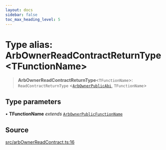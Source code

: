 ```yaml
---
layout: docs
sidebar: false
toc_max_heading_level: 5
---
```


# Type alias: ArbOwnerReadContractReturnType\<TFunctionName\>

> **ArbOwnerReadContractReturnType**\<`TFunctionName`\>: `ReadContractReturnType` \<[`ArbOwnerPublicAbi`](ArbOwnerPublicAbi.md), `TFunctionName`\>

## Type parameters

• **TFunctionName** *extends* [`ArbOwnerPublicFunctionName`](ArbOwnerPublicFunctionName.md)

## Source

[src/arbOwnerReadContract.ts:16](https://github.com/anegg0/arbitrum-orbit-sdk/blob/b24cbe9cd68eb30d18566196d2c909bd4086db10/src/arbOwnerReadContract.ts#L16)
